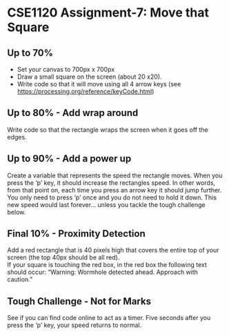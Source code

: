 # CSE1120 Assignment-7: Move that Square

## Up to 70%
* Set your canvas to 700px x 700px
* Draw a small square on the screen (about 20 x20).
* Write code so that it will move using all 4 arrow keys (see https://processing.org/reference/keyCode.html)

## Up to 80% - Add wrap around
Write code so that the rectangle wraps the screen when it goes off the edges.  

## Up to 90% - Add a power up
Create a variable that represents the speed the rectangle moves. When you press the ‘p’ key, it should increase the rectangles speed. In other words, from that point on, each time you press an arrow key it should jump further. You only need to press ‘p’ once and you do not need to hold it down. This new speed would last forever…  unless you tackle the tough challenge below.

## Final 10% - Proximity Detection
Add a red rectangle that is 40 pixels high that covers the entire top of your screen (the top 40px should be all red).  
If your square is touching the red box, in the red box the following text should occur: “Warning: Wormhole detected ahead.  Approach with caution.”

## Tough Challenge - Not for Marks
See if you can find code online to act as a timer. Five seconds after you press the ‘p’ key, your speed returns to normal.
